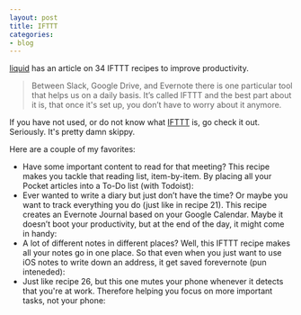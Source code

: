 ```yaml
---
layout: post
title: IFTTT
categories:
- blog
---
```


[liquid](https://blog.onliquid.com/34-ifttt-recipes-to-improve-productivity-2016/) has an article on 34 IFTTT recipes to improve productivity.

<blockquote>Between Slack, Google Drive, and Evernote there is one particular tool that helps us on a daily basis. It’s called IFTTT and the best part about it is, that once it's set up, you don’t have to worry about it anymore.</blockquote>

If you have not used, or do not know what [IFTTT](https://ifttt.com/) is, go check it out. Seriously. It's pretty damn skippy.

Here are a couple of my favorites:

  - Have some important content to read for that meeting? This recipe makes you tackle that reading list, item-by-item. By placing all your Pocket articles into a To-Do list (with Todoist):
  - Ever wanted to write a diary but just don’t have the time? Or maybe you want to track everything you do (just like in recipe 21). This recipe creates an Evernote Journal based on your Google Calendar. Maybe it doesn’t boot your productivity, but at the end of the day, it might come in handy:
  - A lot of different notes in different places? Well, this IFTTT recipe makes all your notes go in one place. So that even when you just want to use iOS notes to write down an address, it get saved forevernote (pun inteneded):
  - Just like recipe 26, but this one mutes your phone whenever it detects that you're at work. Therefore helping you focus on more important tasks, not your phone:
